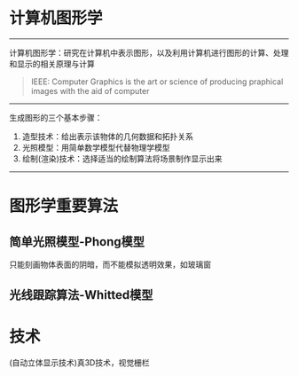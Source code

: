 # 计算机图形学
--------
计算机图形学：研究在计算机中表示图形，以及利用计算机进行图形的计算、处理和显示的相关原理与计算

> IEEE: Computer Graphics is the art or science of producing praphical images with the aid of computer

-----
生成图形的三个基本步骤：
1. 造型技术：给出表示该物体的几何数据和拓扑关系
2. 光照模型：用简单数学模型代替物理学模型
3. 绘制(渲染)技术：选择适当的绘制算法将场景制作显示出来


-------------
# 图形学重要算法
## 简单光照模型-Phong模型
只能刻画物体表面的阴暗，而不能模拟透明效果，如玻璃窗
## 光线跟踪算法-Whitted模型

# 技术
(自动立体显示技术)真3D技术，视觉栅栏